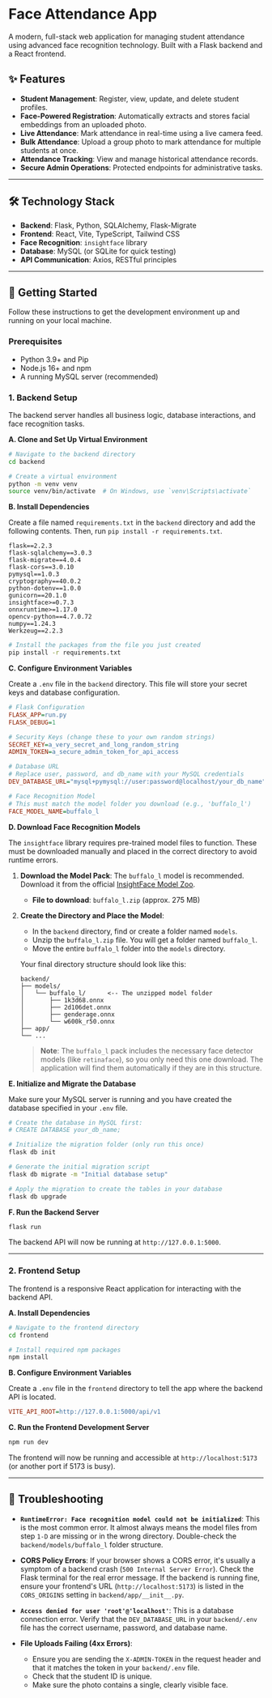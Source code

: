 # Face Attendance App

A modern, full-stack web application for managing student attendance using advanced face recognition technology. Built with a Flask backend and a React frontend.

## ✨ Features

-   **Student Management**: Register, view, update, and delete student profiles.
-   **Face-Powered Registration**: Automatically extracts and stores facial embeddings from an uploaded photo.
-   **Live Attendance**: Mark attendance in real-time using a live camera feed.
-   **Bulk Attendance**: Upload a group photo to mark attendance for multiple students at once.
-   **Attendance Tracking**: View and manage historical attendance records.
-   **Secure Admin Operations**: Protected endpoints for administrative tasks.

---

## 🛠️ Technology Stack

-   **Backend**: Flask, Python, SQLAlchemy, Flask-Migrate
-   **Frontend**: React, Vite, TypeScript, Tailwind CSS
-   **Face Recognition**: `insightface` library
-   **Database**: MySQL (or SQLite for quick testing)
-   **API Communication**: Axios, RESTful principles

---

## 🚀 Getting Started

Follow these instructions to get the development environment up and running on your local machine.

### Prerequisites

-   Python 3.9+ and Pip
-   Node.js 16+ and npm
-   A running MySQL server (recommended)

### 1. Backend Setup

The backend server handles all business logic, database interactions, and face recognition tasks.

**A. Clone and Set Up Virtual Environment**

```bash
# Navigate to the backend directory
cd backend

# Create a virtual environment
python -m venv venv
source venv/bin/activate  # On Windows, use `venv\Scripts\activate`
```

**B. Install Dependencies**

Create a file named `requirements.txt` in the `backend` directory and add the following contents. Then, run `pip install -r requirements.txt`.

```text name=backend/requirements.txt
flask==2.2.3
flask-sqlalchemy==3.0.3
flask-migrate==4.0.4
flask-cors==3.0.10
pymysql==1.0.3
cryptography==40.0.2
python-dotenv==1.0.0
gunicorn==20.1.0
insightface>=0.7.3
onnxruntime>=1.17.0
opencv-python==4.7.0.72
numpy==1.24.3
Werkzeug==2.2.3
```

```bash
# Install the packages from the file you just created
pip install -r requirements.txt
```

**C. Configure Environment Variables**

Create a `.env` file in the `backend` directory. This file will store your secret keys and database configuration.

```ini name=backend/.env
# Flask Configuration
FLASK_APP=run.py
FLASK_DEBUG=1

# Security Keys (change these to your own random strings)
SECRET_KEY=a_very_secret_and_long_random_string
ADMIN_TOKEN=a_secure_admin_token_for_api_access

# Database URL
# Replace user, password, and db_name with your MySQL credentials
DEV_DATABASE_URL="mysql+pymysql://user:password@localhost/your_db_name"

# Face Recognition Model
# This must match the model folder you download (e.g., 'buffalo_l')
FACE_MODEL_NAME=buffalo_l
```

**D. Download Face Recognition Models**

The `insightface` library requires pre-trained model files to function. These must be downloaded manually and placed in the correct directory to avoid runtime errors.

1.  **Download the Model Pack**: The `buffalo_l` model is recommended. Download it from the official [InsightFace Model Zoo](https://github.com/deepinsight/insightface/releases/tag/v0.7).
    -   **File to download**: `buffalo_l.zip` (approx. 275 MB)

2.  **Create the Directory and Place the Model**:
    -   In the `backend` directory, find or create a folder named `models`.
    -   Unzip the `buffalo_l.zip` file. You will get a folder named `buffalo_l`.
    -   Move the entire `buffalo_l` folder into the `models` directory.

    Your final directory structure should look like this:
    ```
    backend/
    ├── models/
    │   └── buffalo_l/      <-- The unzipped model folder
    │       ├── 1k3d68.onnx
    │       ├── 2d106det.onnx
    │       ├── genderage.onnx
    │       └── w600k_r50.onnx
    ├── app/
    └── ...
    ```
    > **Note**: The `buffalo_l` pack includes the necessary face detector models (like `retinaface`), so you only need this one download. The application will find them automatically if they are in this structure.

**E. Initialize and Migrate the Database**

Make sure your MySQL server is running and you have created the database specified in your `.env` file.

```bash
# Create the database in MySQL first:
# CREATE DATABASE your_db_name;

# Initialize the migration folder (only run this once)
flask db init

# Generate the initial migration script
flask db migrate -m "Initial database setup"

# Apply the migration to create the tables in your database
flask db upgrade
```

**F. Run the Backend Server**

```bash
flask run
```

The backend API will now be running at `http://127.0.0.1:5000`.

---

### 2. Frontend Setup

The frontend is a responsive React application for interacting with the backend API.

**A. Install Dependencies**

```bash
# Navigate to the frontend directory
cd frontend

# Install required npm packages
npm install
```

**B. Configure Environment Variables**

Create a `.env` file in the `frontend` directory to tell the app where the backend API is located.

```ini name=frontend/.env
VITE_API_ROOT=http://127.0.0.1:5000/api/v1
```

**C. Run the Frontend Development Server**

```bash
npm run dev
```

The frontend will now be running and accessible at `http://localhost:5173` (or another port if 5173 is busy).

---

## 🚨 Troubleshooting

-   **`RuntimeError: Face recognition model could not be initialized`**: This is the most common error. It almost always means the model files from step `1-D` are missing or in the wrong directory. Double-check the `backend/models/buffalo_l` folder structure.

-   **CORS Policy Errors**: If your browser shows a CORS error, it's usually a symptom of a backend crash (`500 Internal Server Error`). Check the Flask terminal for the real error message. If the backend is running fine, ensure your frontend's URL (`http://localhost:5173`) is listed in the `CORS_ORIGINS` setting in `backend/app/__init__.py`.

-   **`Access denied for user 'root'@'localhost'`**: This is a database connection error. Verify that the `DEV_DATABASE_URL` in your `backend/.env` file has the correct username, password, and database name.

-   **File Uploads Failing (4xx Errors)**:
    -   Ensure you are sending the `X-ADMIN-TOKEN` in the request header and that it matches the token in your `backend/.env` file.
    -   Check that the student ID is unique.
    -   Make sure the photo contains a single, clearly visible face.